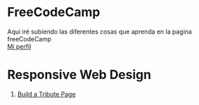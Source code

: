 # FreeCodeCamp
Aqui iré subiendo las diferentes cosas que aprenda en la pagina freeCodeCamp <br>
[Mi perfil](https://www.freecodecamp.org/Rind0u)

# Responsive Web Design
1. [Build a Tribute Page](https://codepen.io/franam1/full/jOYvYQv)
